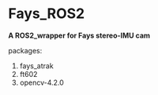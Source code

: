 # Fays_ROS2

**A ROS2_wrapper for Fays stereo-IMU cam**

packages:
1. fays_atrak
2. ft602
3. opencv-4.2.0
